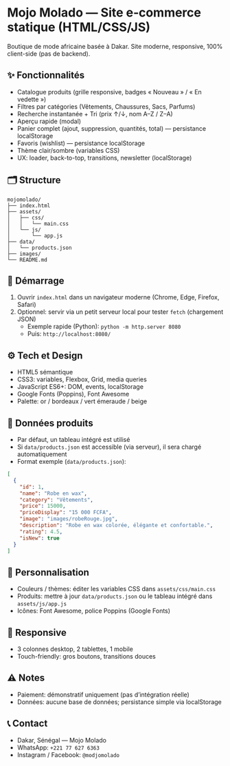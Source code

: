 # Mojo Molado — Site e‑commerce statique (HTML/CSS/JS)

Boutique de mode africaine basée à Dakar. Site moderne, responsive, 100% client-side (pas de backend).

## ✨ Fonctionnalités
- Catalogue produits (grille responsive, badges « Nouveau » / « En vedette »)
- Filtres par catégories (Vêtements, Chaussures, Sacs, Parfums)
- Recherche instantanée + Tri (prix ↑/↓, nom A–Z / Z–A)
- Aperçu rapide (modal)
- Panier complet (ajout, suppression, quantités, total) — persistance localStorage
- Favoris (wishlist) — persistance localStorage
- Thème clair/sombre (variables CSS)
- UX: loader, back-to-top, transitions, newsletter (localStorage)

## 🗂️ Structure
```
mojomolado/
├── index.html
├── assets/
│   ├── css/
│   │   └── main.css
│   └── js/
│       └── app.js
├── data/
│   └── products.json
├── images/
└── README.md
```

## 🚀 Démarrage
1. Ouvrir `index.html` dans un navigateur moderne (Chrome, Edge, Firefox, Safari)
2. Optionnel: servir via un petit serveur local pour tester `fetch` (chargement JSON)
   - Exemple rapide (Python): `python -m http.server 8080`
   - Puis: `http://localhost:8080/`

## ⚙️ Tech et Design
- HTML5 sémantique
- CSS3: variables, Flexbox, Grid, media queries
- JavaScript ES6+: DOM, events, localStorage
- Google Fonts (Poppins), Font Awesome
- Palette: or / bordeaux / vert émeraude / beige

## 🔧 Données produits
- Par défaut, un tableau intégré est utilisé
- Si `data/products.json` est accessible (via serveur), il sera chargé automatiquement
- Format exemple (`data/products.json`):
```json
[
  {
    "id": 1,
    "name": "Robe en wax",
    "category": "Vêtements",
    "price": 15000,
    "priceDisplay": "15 000 FCFA",
    "image": "images/robeRouge.jpg",
    "description": "Robe en wax colorée, élégante et confortable.",
    "rating": 4.5,
    "isNew": true
  }
]
```

## 🧩 Personnalisation
- Couleurs / thèmes: éditer les variables CSS dans `assets/css/main.css`
- Produits: mettre à jour `data/products.json` ou le tableau intégré dans `assets/js/app.js`
- Icônes: Font Awesome, police Poppins (Google Fonts)

## 📱 Responsive
- 3 colonnes desktop, 2 tablettes, 1 mobile
- Touch-friendly: gros boutons, transitions douces

## ⚠️ Notes
- Paiement: démonstratif uniquement (pas d’intégration réelle)
- Données: aucune base de données; persistance simple via localStorage

## 📞 Contact
- Dakar, Sénégal — Mojo Molado
- WhatsApp: `+221 77 627 6363`
- Instagram / Facebook: `@modjomolado`

